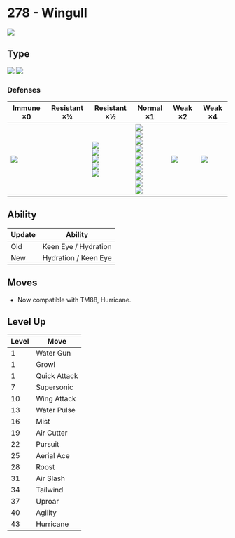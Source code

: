 # 278 - Wingull
![][278]

## Type

![][water]  ![][flying]

### Defenses

Immune ×0       | Resistant ×¼ | Resistant ×½                                                               | Normal ×1                                                                                                                                                | Weak ×2       | Weak ×4           | 
---             | ---          | ---                                                                        | ---                                                                                                                                                      | ---           | ---               | 
![][ground]<br> |              | ![][fighting]<br> ![][bug]<br> ![][steel]<br> ![][fire]<br> ![][water]<br> | ![][normal]<br> ![][flying]<br> ![][poison]<br> ![][ghost]<br> ![][grass]<br> ![][psychic]<br> ![][ice]<br> ![][dragon]<br> ![][dark]<br> ![][fairy]<br> | ![][rock]<br> | ![][electric]<br> | 

## Ability

Update | Ability              | 
---    | ---                  | 
Old    | Keen Eye / Hydration | 
New    | Hydration / Keen Eye | 

## Moves

 - Now compatible with TM88, Hurricane.

## Level Up

Level | Move         | 
---   | ---          | 
1     | Water Gun    | 
1     | Growl        | 
1     | Quick Attack | 
7     | Supersonic   | 
10    | Wing Attack  | 
13    | Water Pulse  | 
16    | Mist         | 
19    | Air Cutter   | 
22    | Pursuit      | 
25    | Aerial Ace   | 
28    | Roost        | 
31    | Air Slash    | 
34    | Tailwind     | 
37    | Uproar       | 
40    | Agility      | 
43    | Hurricane    | 

[278]: ../img/pokemon/278.png
[normal]: ../img/types/normal.png
[fire]: ../img/types/fire.png
[fighting]: ../img/types/fighting.png
[water]: ../img/types/water.png
[flying]: ../img/types/flying.png
[grass]: ../img/types/grass.png
[poison]: ../img/types/poison.png
[electric]: ../img/types/electric.png
[ground]: ../img/types/ground.png
[psychic]: ../img/types/psychic.png
[rock]: ../img/types/rock.png
[ice]: ../img/types/ice.png
[bug]: ../img/types/bug.png
[dragon]: ../img/types/dragon.png
[ghost]: ../img/types/ghost.png
[dark]: ../img/types/dark.png
[steel]: ../img/types/steel.png
[fairy]: ../img/types/fairy.png
